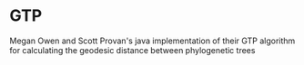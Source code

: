 GTP
===

Megan Owen and Scott Provan's java implementation of their GTP algorithm for calculating the geodesic distance between phylogenetic trees
